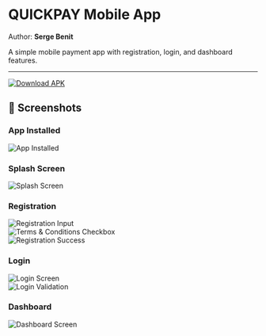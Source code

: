 # QUICKPAY Mobile App  
Author: **Serge Benit**

A simple mobile payment app with registration, login, and dashboard features.

---

[![Download APK](https://img.shields.io/badge/Download-APK-here-blue?style=for-the-badge&logo=android&logoColor=white)](https://gitlab.com/SergeBenit/quickypay/-/raw/772365e393133ebf8d646491ef9207be42da0f41/QuickyPay.apk?inline=false)

## 📱 Screenshots

### App Installed  
![App Installed](Screenshots/appInstalled.png)

### Splash Screen  
![Splash Screen](Screenshots/SplashScreen.png)



### Registration  
![Registration Input](Screenshots/registeringInput.png)  
![Terms & Conditions Checkbox](Screenshots/terms_conditioncheckbox.png)  
![Registration Success](Screenshots/registratrion_success.png)


### Login  
![Login Screen](Screenshots/LoginScreen.png)  
![Login Validation](Screenshots/loginValidation.png)


### Dashboard  
![Dashboard Screen](Screenshots/DashboardScreen.png)

